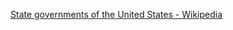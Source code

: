 ﻿[State governments of the United States - Wikipedia](https://en.wikipedia.org/wiki/State_governments_of_the_United_States)